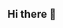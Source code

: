 ## Hi there 👋

<!--
**mironu1821/mironu1821** is a ✨ _special_ ✨ repository because its `README.md` (this file) appears on your GitHub profile.

Here are some ideas to get you started:

- 🔭 I’m currently working on laboratory tests
- 🌱 I’m currently learning studying to become a programmer
- 👯 I’m looking to collaborate on with poop
- 📫 How to reach me: non
- 😄 Pronouns: she/her
- ⚡ Fun fact: i like a lime

